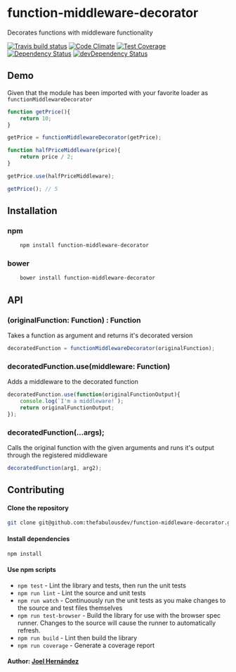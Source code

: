 # function-middleware-decorator

Decorates functions with middleware functionality

[![Travis build status](http://img.shields.io/travis/thefabulousdev/function-middleware-decorator.svg?style=flat)](https://travis-ci.org/thefabulousdev/function-middleware-decorator)
[![Code Climate](https://codeclimate.com/github/thefabulousdev/function-middleware-decorator/badges/gpa.svg)](https://codeclimate.com/github/thefabulousdev/function-middleware-decorator)
[![Test Coverage](https://codeclimate.com/github/thefabulousdev/function-middleware-decorator/badges/coverage.svg)](https://codeclimate.com/github/thefabulousdev/function-middleware-decorator)
[![Dependency Status](https://david-dm.org/thefabulousdev/function-middleware-decorator.svg)](https://david-dm.org/thefabulousdev/function-middleware-decorator)
[![devDependency Status](https://david-dm.org/thefabulousdev/function-middleware-decorator/dev-status.svg)](https://david-dm.org/thefabulousdev/function-middleware-decorator#info=devDependencies)

## Demo

Given that the module has been imported with your favorite loader as `functionMiddlewareDecorator`

```js
function getPrice(){
    return 10;
}

getPrice = functionMiddlewareDecorator(getPrice);

function halfPriceMiddleware(price){
    return price / 2;
}

getPrice.use(halfPriceMiddleware);

getPrice(); // 5

```

## Installation

### npm
```sh
    npm install function-middleware-decorator
```

### bower
```sh
    bower install function-middleware-decorator
```


## API

### (originalFunction: Function) : Function

Takes a function as argument and returns it's decorated version

```js
decoratedFunction = functionMiddlewareDecorator(originalFunction);
```

### decoratedFunction.use(middleware: Function)

Adds a middleware to the decorated function

```js
decoratedFunction.use(function(originalFunctionOutput){
    console.log(`I'm a middleware!`);
    return originalFunctionOutput;
});
```

### decoratedFunction(...args);

Calls the original function with the given arguments and runs it's output through the registered middleware

```js
decoratedFunction(arg1, arg2);
```

## Contributing

#### Clone the repository

``` sh
git clone git@github.com:thefabulousdev/function-middleware-decorator.git
```


#### Install dependencies
``` sh
npm install
```

#### Use npm scripts

- `npm test` - Lint the library and tests, then run the unit tests
- `npm run lint` - Lint the source and unit tests
- `npm run watch` - Continuously run the unit tests as you make changes to the source
   and test files themselves
- `npm run test-browser` - Build the library for use with the browser spec runner.
  Changes to the source will cause the runner to automatically refresh.
- `npm run build` - Lint then build the library
- `npm run coverage` - Generate a coverage report

#### Author: [Joel Hernández](https://github.com/thefabulousdev)
